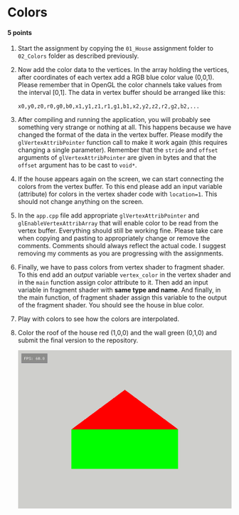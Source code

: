 # Colors

#### 5 points

1. Start the assignment by copying the `01_House` assignment folder to `02_Colors` folder as described previously.

3. Now add the color data to the vertices. In the array holding the vertices, after coordinates of each vertex add a
   RGB blue color value (0,0,1). Please remember that in OpenGL the color channels take values from the interval [0,1].
   The data in vertex buffer should be arranged like this:
   ```
   x0,y0,z0,r0,g0,b0,x1,y1,z1,r1,g1,b1,x2,y2,z2,r2,g2,b2,...
   ```
3. After compiling and running the application, you will probably see something very strange or nothing at all. This
   happens because we have changed the format of the data in the vertex buffer. Please modify
   the `glVertexAttribPointer`
   function call to make it work again (this requires changing a single parameter). Remember that the `stride`
   and `offset` arguments of `glVertexAttribPointer` are given in bytes and that the `offset` argument has to be cast
   to `void*`.

4. If the house appears again on the screen, we can start connecting the colors from the vertex buffer.
   To this end please add an input variable (attribute) for colors in the vertex shader code with `location=1`.
   This should not change anything on the screen.

5. In the `app.cpp` file add appropriate `glVertexAttribPointer` and `glEnableVertexAttribArray` that will enable
   color to be read from the vertex buffer. Everything should still be working fine. Please take care when copying and
   pasting to appropriately change or remove the comments. Comments should always reflect the actual code. I suggest
   removing my comments as you are progressing with the assignments.

6. Finally, we have to pass colors from vertex shader to fragment shader.
   To this end add an _output_ variable 
   `vertex_color`  in
   the vertex shader and in the `main` function assign color attribute to it.
   Then add an input variable in fragment
   shader with **same type and name**.
   And finally, in the main function, of fragment shader assign this variable to the output of the
   fragment
   shader. You should see the house in blue color.

7. Play with colors to see how the colors are interpolated.

8. Color the roof of the house red (1,0,0) and the wall green (0,1,0) and submit the final version to the repository. 
   
   ![colors](colors.png)
   

